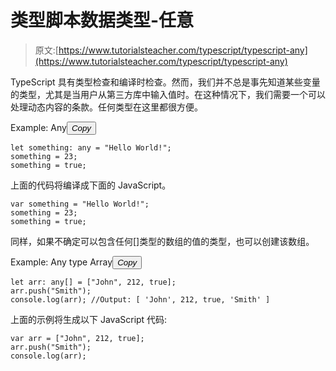 # 类型脚本数据类型-任意

> 原文:[https://www.tutorialsteacher.com/typescript/typescript-any](https://www.tutorialsteacher.com/typescript/typescript-any)

TypeScript 具有类型检查和编译时检查。然而，我们并不总是事先知道某些变量的类型，尤其是当用户从第三方库中输入值时。在这种情况下，我们需要一个可以处理动态内容的条款。任何类型在这里都很方便。

Example: Any<button class="copy-btn pull-right" title="Copy example code">*Copy*</button> 

```
let something: any = "Hello World!"; 
something = 23;
something = true; 
```

上面的代码将编译成下面的 JavaScript。

```
var something = "Hello World!";
something = 23;
something = true; 
```

同样，如果不确定可以包含任何[]类型的数组的值的类型，也可以创建该数组。

Example: Any type Array<button class="copy-btn pull-right" title="Copy example code">*Copy*</button> 

```
let arr: any[] = ["John", 212, true]; 
arr.push("Smith"); 
console.log(arr); //Output: [ 'John', 212, true, 'Smith' ] 

```

上面的示例将生成以下 JavaScript 代码:

```
var arr = ["John", 212, true];
arr.push("Smith");
console.log(arr); 
```

